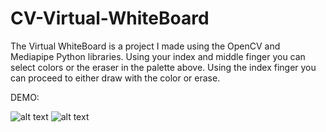 # CV-Virtual-WhiteBoard

The Virtual WhiteBoard is a project I made using the OpenCV and Mediapipe Python libraries. Using your index and middle finger you can select colors or the eraser in the palette above. Using the index finger you can proceed to either draw with the color or erase.

DEMO:

![alt text](https://github.com/Stephenwang3801/CV-Virtual-WhiteBoard/blob/main/img/ezgif.com-gif-maker.gif)
![alt text](https://github.com/Stephenwang3801/CV-Virtual-WhiteBoard/blob/main/img/HelloWorld.png)

